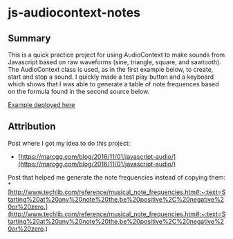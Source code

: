 # js-audiocontext-notes

## Summary

This is a quick practice project for using AudioContext to make sounds from Javascript based on raw waveforms (sine, triangle, square, and sawtooth). The AudioContext class is used, as in the first example below, to create, start and stop a sound. I quickly made a test play button and a keyboard which shows that I was able to generate a table of note frequences based on the formula found in the second source below.

[Example deployed here](http://www.techlib.com/reference/musical_note_frequencies.htm#:~:text=Starting%20at%20any%20note%20the,be%20positive%2C%20negative%20or%20zero.)

## Attribution 

Post where I got my idea to do this project: 
  * [https://marcgg.com/blog/2016/11/01/javascript-audio/](https://marcgg.com/blog/2016/11/01/javascript-audio/) 

Post that helped me generate the note frequencies instead of copying them: 
  *[http://www.techlib.com/reference/musical_note_frequencies.htm#:~:text=Starting%20at%20any%20note%20the,be%20positive%2C%20negative%20or%20zero.](http://www.techlib.com/reference/musical_note_frequencies.htm#:~:text=Starting%20at%20any%20note%20the,be%20positive%2C%20negative%20or%20zero.)
